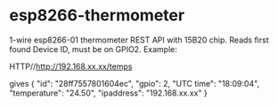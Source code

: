 # esp8266-thermometer
1-wire esp8266-01 thermometer REST API with 15B20 chip.
Reads first found Device ID, must be on GPIO2.
Example:

HTTP//http://192.168.xx.xx/temps

gives
{
  "id": "28ff7557801604ec",
  "gpio": 2,
  "UTC time": "18:09:04",
  "temperature": "24.50",
  "ipaddress": "192.168.xx.xx"
}
